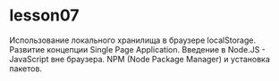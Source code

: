 # lesson07
Использование локального хранилища в браузере localStorage. Развитие концепции Single Page Application. Введение в Node.JS - JavaScript вне браузера. NPM (Node Package Manager) и установка пакетов.
